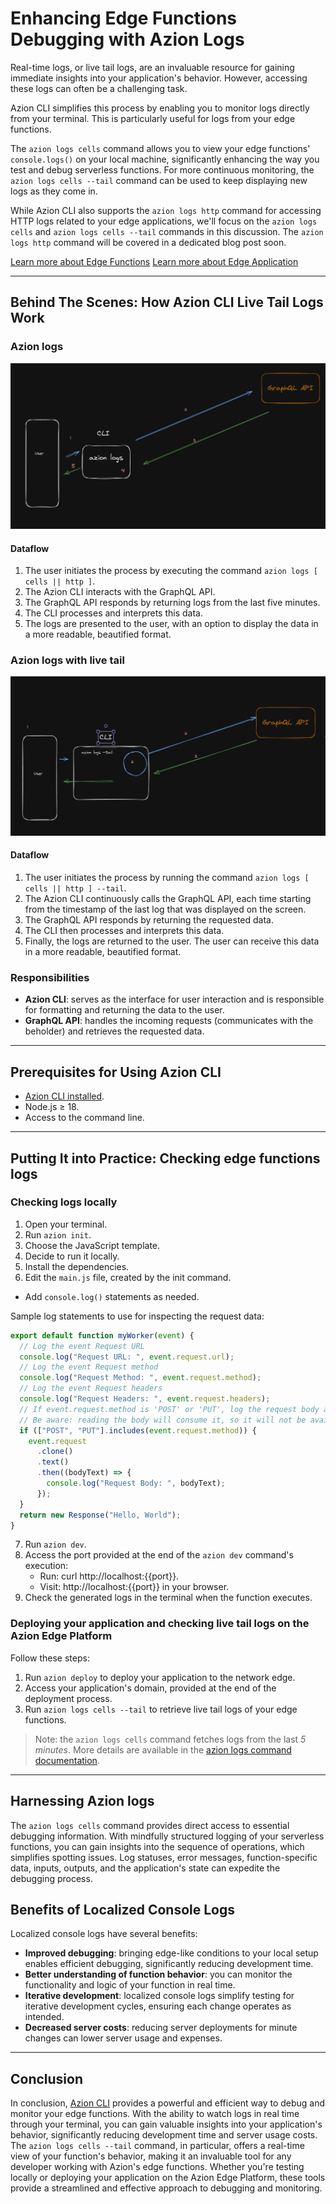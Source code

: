 # Enhancing Edge Functions Debugging with Azion Logs

Real-time logs, or live tail logs, are an invaluable resource for gaining immediate insights into your application's behavior. However, accessing these logs can often be a challenging task.

Azion CLI simplifies this process by enabling you to monitor logs directly from your terminal. This is particularly useful for logs from your edge functions.

The `azion logs cells` command allows you to view your edge functions' `console.logs()` on your local machine, significantly enhancing the way you test and debug serverless functions. For more continuous monitoring, the `azion logs cells --tail` command can be used to keep displaying new logs as they come in. 

While Azion CLI also supports the `azion logs http` command for accessing HTTP logs related to your edge applications, we'll focus on the `azion logs cells` and `azion logs cells --tail` commands in this discussion. The `azion logs http` command will be covered in a dedicated blog post soon.

[Learn more about Edge Functions]()
[Learn more about Edge Application]()

---

## Behind The Scenes: How Azion CLI Live Tail Logs Work

### Azion logs

![Azion logs](./logs.png "Azion logs")

#### Dataflow

1. The user initiates the process by executing the command `azion logs [ cells || http ]`.
2. The Azion CLI interacts with the GraphQL API.
3. The GraphQL API responds by returning logs from the last five minutes.
4. The CLI processes and interprets this data.
5. The logs are presented to the user, with an option to display the data in a more readable, beautified format.

### Azion logs with live tail 

![Azion live tail logs](./live-tail.png "Azion live tail logs")

#### Dataflow

1. The user initiates the process by running the command `azion logs [ cells || http ] --tail`.
2. The Azion CLI continuously calls the GraphQL API, each time starting from the timestamp of the last log that was displayed on the screen.
3. The GraphQL API responds by returning the requested data.
4. The CLI then processes and interprets this data.
5. Finally, the logs are returned to the user. The user can receive this data in a more readable, beautified format.

### Responsibilities

- **Azion CLI**: serves as the interface for user interaction and is responsible for formatting and returning the data to the user.
- **GraphQL API**: handles the incoming requests (communicates with the beholder) and retrieves the requested data.

---

## Prerequisites for Using Azion CLI

- [Azion CLI installed](https://www.azion.com/en/documentation/products/azion-cli/overview/#installing-azion-cli).
- Node.js ≥ 18.
- Access to the command line.

---

## Putting It into Practice: Checking edge functions logs

### Checking logs locally

1.  Open your terminal.
2.  Run `azion init`.
3.  Choose the JavaScript template.
4.  Decide to run it locally.
5.  Install the dependencies.
6.  Edit the `main.js` file, created by the init command.
  - Add `console.log()` statements as needed.

Sample log statements to use for inspecting the request data:

```js
export default function myWorker(event) {
  // Log the event Request URL
  console.log("Request URL: ", event.request.url);
  // Log the event Request method
  console.log("Request Method: ", event.request.method);
  // Log the event Request headers
  console.log("Request Headers: ", event.request.headers);
  // If event.request.method is 'POST' or 'PUT', log the request body as well
  // Be aware: reading the body will consume it, so it will not be available for fetching anymore
  if (["POST", "PUT"].includes(event.request.method)) {
    event.request
      .clone()
      .text()
      .then((bodyText) => {
        console.log("Request Body: ", bodyText);
      });
  }
  return new Response("Hello, World");
}
```

7.  Run `azion dev`.
8.  Access the port provided at the end of the `azion dev` command's execution:
    - Run: curl http://localhost:{{port}}.
    - Visit: http://localhost:{{port}} in your browser.
9.  Check the generated logs in the terminal when the function executes.

### Deploying your application and checking live tail logs on the Azion Edge Platform

Follow these steps:

1.  Run `azion deploy` to deploy your application to the network edge.
2.  Access your application's domain, provided at the end of the deployment process.
3.  Run `azion logs cells --tail` to retrieve live tail logs of your edge functions.

> Note: the `azion logs cells` command fetches logs from the last *5 minutes*. More details are available in the [azion logs command documentation](https://www.azion.com/en/documentation/products/azion-cli/overview/#using-azion-logs-cells).

---

## Harnessing Azion logs

The `azion logs cells` command provides direct access to essential debugging information. With mindfully structured logging of your serverless functions, you can gain insights into the sequence of operations, which simplifies spotting issues. Log statuses, error messages, function-specific data, inputs, outputs, and the application's state can expedite the debugging process.

## Benefits of Localized Console Logs

Localized console logs have several benefits:

- **Improved debugging**: bringing edge-like conditions to your local setup enables efficient debugging, significantly reducing development time.
- **Better understanding of function behavior**: you can monitor the functionality and logic of your function in real time.
- **Iterative development**: localized console logs simplify testing for iterative development cycles, ensuring each change operates as intended.
- **Decreased server costs**: reducing server deployments for minute changes can lower server usage and expenses.

---

## Conclusion

In conclusion, [Azion CLI](https://www.azion.com/en/documentation/products/azion-cli/overview/) provides a powerful and efficient way to debug and monitor your edge functions. With the ability to watch logs in real time through your terminal, you can gain valuable insights into your application's behavior, significantly reducing development time and server usage costs. The `azion logs cells --tail` command, in particular, offers a real-time view of your function's behavior, making it an invaluable tool for any developer working with Azion's edge functions. Whether you're testing locally or deploying your application on the Azion Edge Platform, these tools provide a streamlined and effective approach to debugging and monitoring.
